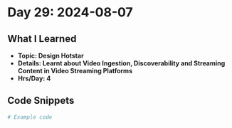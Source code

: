# Day 29: 2024-08-07

## What I Learned
- **Topic: Design Hotstar**
- **Details: Learnt about Video Ingestion, Discoverability and Streaming Content in Video Streaming Platforms**
- **Hrs/Day: 4**

## Code Snippets
```python
# Example code
